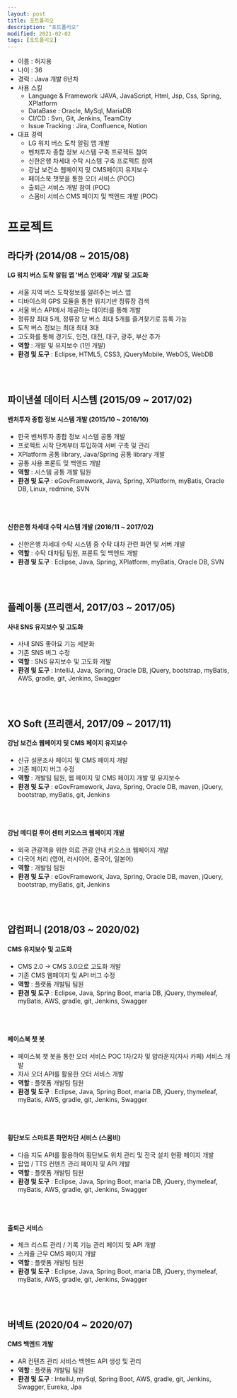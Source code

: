 ```yaml
---
layout: post
title: 포트폴리오
description: "포트폴리오"
modified: 2021-02-02
tags: [포트폴리오]
---
```


* 이름 : 허지용
* 나이 : 36
* 경력 : Java 개발 6년차
* 사용 스킬
  * Language & Framework :JAVA, JavaScript, Html, Jsp, Css, Spring, XPlatform
  * DataBase : Oracle, MySql, MariaDB
  * CI/CD : Svn, Git, Jenkins, TeamCity
  * Issue Tracking : Jira, Confluence, Notion
* 대표 경력
  * LG 워치 버스 도착 알림 앱 개발
  * 벤처투자 종합 정보 시스템 구축 프로젝트 참여
  * 신한은행 차세대 수탁 시스템 구축 프로젝트 참여
  * 강남 보건소 웹페이지 및 CMS페이지 유지보수 
  * 페이스북 챗봇을 통한 오더 서비스 (POC)
  * 출퇴근 서비스 개발 참여 (POC)
  * 스몸비 서비스 CMS 페이지 및 백엔드 개발 (POC)
    
# 프로젝트

## 라다카 (2014/08 ~ 2015/08)
#### LG 워치 버스 도착 알림 앱 '버스 언제와' 개발 및 고도화
  * 서울 지역 버스 도착정보를 알려주는 버스 앱
  * 디바이스의 GPS 모듈을 통한 위치기반 정류장 검색
  * 서울 버스 API에서 제공하는 데이터를 통해 개발
  * 정류장 최대 5개, 정류장 당 버스 최대 5개를 즐겨찿기로 등록 가능
  * 도착 버스 정보는 최대 최대 3대
  * 고도화를 통해 경기도, 인천, 대전, 대구, 광주, 부산 추가 
  * <b>역할</b> : 개발 및 유지보수 (1인 개발)
  * <b>환경 및 도구</b> : Eclipse, HTML5, CSS3, jQueryMobile, WebOS, WebDB
<br/>
<br/>    
    
## 파이낸셜 데이터 시스템 (2015/09 ~ 2017/02)
#### 벤처투자 종합 정보 시스템 개발 (2015/10 ~ 2016/10)
  * 한국 벤처투자 종합 정보 시스템 공통 개발
  * 프로젝트 시작 단계부터 투입하여 서버 구축 및 관리
  * XPlatform 공통 library, Java/Spring 공통 library 개발
  * 공통 사용 프론트 및 백엔드 개발
  * <b>역할</b> : 시스템 공통 개발 팀원
  * <b>환경 및 도구</b> : eGovFramework, Java, Spring, XPlatform, myBatis, Oracle DB, Linux, redmine, SVN
<br/>
<br/>
    
#### 신한은행 차세대 수탁 시스템 개발 (2016/11 ~ 2017/02)
  * 신한은행 차세대 수탁 시스템 중 수탁 대차 관련 화면 및 서버 개발
  * <b>역할</b> : 수탁 대차팀 팀원, 프론트 및 백엔드 개발
  * <b>환경 및 도구</b> : Eclipse, Java, Spring, XPlatform, myBatis, Oracle DB, SVN
<br/>
<br/>
    
## 플레이통 (프리랜서, 2017/03 ~ 2017/05)
#### 사내 SNS 유지보수 및 고도화
  * 사내 SNS 좋아요 기능 세분화
  * 기존 SNS 버그 수정
  * <b>역할</b> : SNS 유지보수 및 고도화 개발
  * <b>환경 및 도구</b> : IntelliJ, Java, Spring, Oracle DB, jQuery, bootstrap, myBatis, AWS, gradle, git, Jenkins, Swagger
<br/>
<br/>
    
## XO Soft (프리랜서, 2017/09 ~ 2017/11)    
#### 강남 보건소 웹페이지 및 CMS 페이지 유지보수 
  * 신규 설문조사 페이지 및 CMS 페이지 개발
  * 기존 페이지 버그 수정
  * <b>역할</b> : 개발팀 팀원, 웹 페이지 및 CMS 페이지 개발 및 유지보수
  * <b>환경 및 도구</b> : eGovFramework, Java, Spring, Oracle DB, maven, jQuery, bootstrap, myBatis, git, Jenkins
<br/>
<br/>

#### 강남 메디컬 투어 센터 키오스크 웹페이지 개발
  * 외국 관광객을 위한 의료 관광 안내 키오스크 웹페이지 개발
  * 다국어 처리 (영어, 러시아어, 중국어, 일본어)
  * <b>역할</b> : 개발팀 팀원
  * <b>환경 및 도구</b> : eGovFramework, Java, Spring, Oracle DB, maven, jQuery, bootstrap, myBatis, git, Jenkins
<br/>
<br/>
    
## 얍컴퍼니 (2018/03 ~ 2020/02)
#### CMS 유지보수 및 고도화
  * CMS 2.0 -> CMS 3.0으로 고도화 개발
  * 기존 CMS 웹페이지 및 API 버그 수정
  * <b>역할</b> : 플랫폼 개발팀 팀원
  * <b>환경 및 도구</b> : Eclipse, Java, Spring Boot, maria DB, jQuery, thymeleaf, myBatis, AWS, gradle, git, Jenkins, Swagger
<br/>
<br/>

#### 페이스북 챗 봇 
  * 페이스북 챗 봇을 통한 오더 서비스 POC 1차/2차 및 얍라운지(자사 카페) 서비스 개발 
  * 자사 오더 API를 활용한 오더 서비스 개발
  * <b>역할</b> : 플랫폼 개발팀 팀원
  * <b>환경 및 도구</b> : Eclipse, Java, Spring Boot, maria DB, jQuery, thymeleaf, myBatis, AWS, gradle, git, Jenkins, Swagger
<br/>
<br/>

#### 횡단보도 스마트폰 화면차단 서비스 (스몸비)
  * 다음 지도 API를 활용하여 횡단보도 위치 관리 및 전국 설치 현황 페이지 개발
  * 팝업 / TTS 컨텐츠 관리 페이지 및 API 개발
  * <b>역할</b> : 플랫폼 개발팀 팀원
  * <b>환경 및 도구</b> : Eclipse, Java, Spring Boot, maria DB, jQuery, thymeleaf, myBatis, AWS, gradle, git, Jenkins, Swagger
<br/>
<br/>

#### 출퇴근 서비스
  * 체크 리스트 관리 / 기록 기능 관리 페이지 및 API 개발
  * 스케쥴 근무 CMS 페이지 개발
  * <b>역할</b> : 플랫폼 개발팀 팀원
  * <b>환경 및 도구</b> : Eclipse, Java, Spring Boot, maria DB, jQuery, thymeleaf, myBatis, AWS, gradle, git, Jenkins, Swagger
<br/>
<br/>
    
## 버넥트 (2020/04 ~ 2020/07)    
#### CMS 백엔드 개발
  * AR 컨텐츠 관리 서비스 백엔드 API 생성 및 관리
  * <b>역할</b> : 플랫폼 개발팀 팀원
  * <b>환경 및 도구</b> : IntelliJ, mySql, Spring Boot, AWS, gradle, git, Jenkins, Swagger, Eureka, Jpa